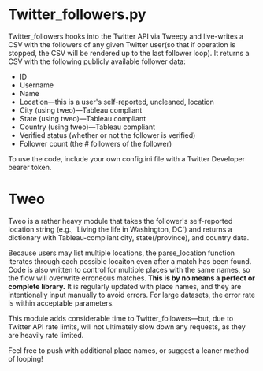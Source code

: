 <h1>Twitter_followers.py</h1>
  <p>Twitter_followers hooks into the Twitter API via Tweepy and live-writes a CSV with the followers of any given Twitter user(so that if operation is stopped, the CSV will be rendered up to the last follower loop). It returns a CSV with the following publicly available follower data:</p>
  <ul>
    <li>ID</li>
    <li>Username</li>
    <li>Name</li>
    <li>Location—this is a user's self-reported, uncleaned, location</li>
    <li>City (using tweo)—Tableau compliant</li>
    <li>State (using tweo)—Tableau compliant</li>
    <li>Country (using tweo)—Tableau compliant</li>
    <li>Verified status (whether or not the follower is verified)</li>
    <li>Follower count (the # followers of the follower)</li></ul>
  
  <p>To use the code, include your own config.ini file with a Twitter Developer bearer token. 


<h1>Tweo</h1>
  <p>Tweo is a rather heavy module that takes the follower's self-reported location string (e.g., 'Living the life in Washington, DC') and returns a dictionary with Tableau-compliant city, state(/province), and country data.</p>
  <p>Because users may list multiple locations, the parse_location function iterates through each possible locaiton even after a match has been found. Code is also written to control for multiple places with the same names, so the flow will overwrite erroneous matches.<b> This is by no means a perfect or complete library.</b> It is regularly updated with place names, and they are intentionally input manually to avoid errors. For large datasets, the error rate is within acceptable parameters.</p>
    <p>This module adds considerable time to Twitter_followers—but, due to Twitter API rate limits, will not ultimately slow down any requests, as they are heavily rate limited. 
  <p>Feel free to push with additional place names, or suggest a leaner method of looping!</p>
  
